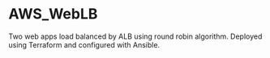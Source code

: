 # AWS_WebLB
Two web apps load balanced by ALB using round robin algorithm. Deployed using Terraform and configured with Ansible.
